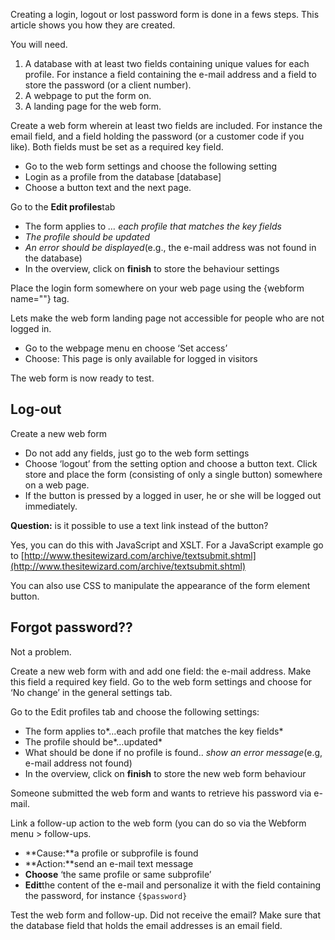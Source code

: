 Creating a login, logout or lost password form is done in a fews steps.
This article shows you how they are created.

You will need.

1.  A database with at least two fields containing unique values for
    each profile. For instance a field containing the e-mail address and
    a field to store the password (or a client number).
2.  A webpage to put the form on.
3.  A landing page for the web form.

Create a web form wherein at least two fields are included. For instance
the email field, and a field holding the password (or a customer code if
you like). Both fields must be set as a required key field.

-   Go to the web form settings and choose the following setting
-   Login as a profile from the database [database]
-   Choose a button text and the next page.

Go to the **Edit profiles**tab

-   The form applies to *… each profile that matches the key fields*
-   *The profile should be updated*
-   *An error should be displayed*(e.g., the e-mail address was not
    found in the database)
-   In the overview, click on **finish** to store the behaviour settings

Place the login form somewhere on your web page using the {webform
name=""} tag.

Lets make the web form landing page not accessible for people who are
not logged in.

-   Go to the webpage menu en choose ‘Set access’
-   Choose: This page is only available for logged in visitors

The web form is now ready to test.

**Log-out**
-----------

Create a new web form

-   Do not add any fields, just go to the web form settings
-   Choose ‘logout’ from the setting option and choose a button text.
    Click store and place the form (consisting of only a single button)
    somewhere on a web page.
-   If the button is pressed by a logged in user, he or she will be
    logged out immediately.

**Question:** is it possible to use a text link instead of the button?

Yes, you can do this with JavaScript and XSLT. For a JavaScript example
go
to [http://www.thesitewizard.com/archive/textsubmit.shtml](http://www.thesitewizard.com/archive/textsubmit.shtml)

You can also use CSS to manipulate the appearance of the form element
button.

**Forgot password??**
---------------------

Not a problem.

Create a new web form with and add one field: the e-mail address. Make
this field a required key field. Go to the web form settings and choose
for ‘No change’ in the general settings tab.

Go to the Edit profiles tab and choose the following settings:

-   The form applies to*...each profile that matches the key fields*
-   The profile should be*…updated*
-   What should be done if no profile is found.. *show an error
    message*(e.g, e-mail address not found)
-   In the overview, click on **finish** to store the new web form
    behaviour

Someone submitted the web form and wants to retrieve his password via
e-mail.

Link a follow-up action to the web form (you can do so via the Webform
menu \> follow-ups.

-   **Cause:**a profile or subprofile is found
-   **Action:**send an e-mail text message
-   **Choose** ‘the same profile or same subprofile’
-   **Edit**the content of the e-mail and personalize it with the field
    containing the password, for instance `{$password}`

Test the web form and follow-up. Did not receive the email? Make sure
that the database field that holds the email addresses is an email
field.
